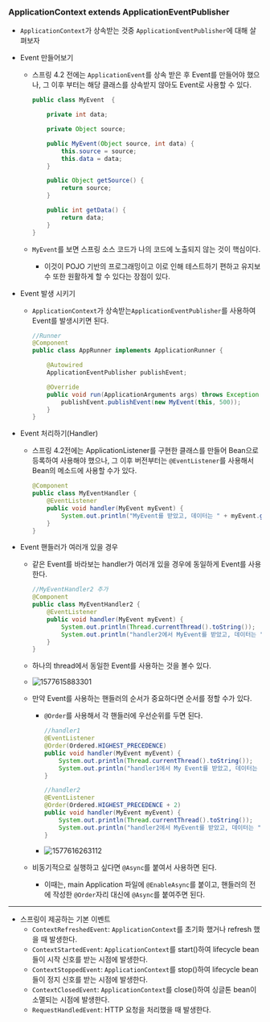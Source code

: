 ### ApplicationContext extends ApplicationEventPublisher

- `ApplicationContext`가 상속받는 것중 `ApplicationEventPublisher`에 대해 살펴보자

- Event 만들어보기

  - 스프링 4.2 전에는 `ApplicationEvent`를 상속 받은 후 Event를 만들어야 했으나, 그 이후 부터는 해당 클래스를 상속받지 않아도 Event로 사용할 수 있다.

    ```java
    public class MyEvent  {
    
        private int data;
    
        private Object source;
    
        public MyEvent(Object source, int data) {
            this.source = source;
            this.data = data;
        }
    
        public Object getSource() {
            return source;
        }
    
        public int getData() {
            return data;
        }
    }
    ```

  - `MyEvent`를 보면 스프링 소스 코드가 나의 코드에 노출되지 않는 것이 핵심이다.

    - 이것이 POJO 기반의 프로그래밍이고 이로 인해 테스트하기 편하고 유지보수 또한 원활하게 할 수 있다는 장점이 있다.

- Event 발생 시키기

  - `ApplicationContext`가 상속받는`ApplicationEventPublisher`를 사용하여 Event를 발생시키면 된다.

    ```java
    //Runner
    @Component
    public class AppRunner implements ApplicationRunner {
    
        @Autowired
        ApplicationEventPublisher publishEvent;
    
        @Override
        public void run(ApplicationArguments args) throws Exception {
            publishEvent.publishEvent(new MyEvent(this, 500));
        }
    }
    ```

- Event 처리하기(Handler)

  - 스프링 4.2전에는 ApplicationListener<MyEvent>를 구현한 클래스를 만들어 Bean으로 등록하여 사용해야 했으나, 그 이후 버전부터는 `@EventListener`를 사용해서 Bean의 메소드에 사용할 수가 있다.

    ```java
    @Component
    public class MyEventHandler {
        @EventListener
        public void handler(MyEvent myEvent) {
            System.out.println("MyEvent를 받았고, 데이터는 " + myEvent.getData());
        }
    }
    ```

- Event 핸들러가 여러개 있을 경우

  - 같은 Event를 바라보는 handler가 여러개 있을 경우에 동일하게 Event를 사용한다.

    ```java
    //MyEventHandler2 추가
    @Component
    public class MyEventHandler2 {
        @EventListener
        public void handler(MyEvent myEvent) {
            System.out.println(Thread.currentThread().toString());
            System.out.println("handler2에서 MyEvent를 받았고, 데이터는 " + myEvent.getData());
        }
    }
    ```

  - 하나의 thread에서 동일한 Event를 사용하는 것을 볼수 있다.

  - ![1577615883301](https://user-images.githubusercontent.com/40616436/71556387-614cf980-2a7b-11ea-8843-b0f449e6c0c7.png)

  - 만약 Event를 사용하는 핸들러의 순서가 중요하다면 순서를 정할 수가 있다.

    - `@Order`를 사용해서 각 핸들러에 우선순위를 두면 된다.

      ```java
      //handler1
      @EventListener
      @Order(Ordered.HIGHEST_PRECEDENCE)
      public void handler(MyEvent myEvent) {
          System.out.println(Thread.currentThread().toString());
          System.out.println("handler1에서 My Event를 받았고, 데이터는 " + myEvent.getData());
      }
      
      //handler2
      @EventListener
      @Order(Ordered.HIGHEST_PRECEDENCE + 2)
      public void handler(MyEvent myEvent) {
          System.out.println(Thread.currentThread().toString());
          System.out.println("handler2에서 MyEvent를 받았고, 데이터는 " + myEvent.getData());
      }
      ```

    - ![1577616263112](https://user-images.githubusercontent.com/40616436/71556390-64e08080-2a7b-11ea-888d-202a49cd4943.png)

  - 비동기적으로 실행하고 싶다면 `@Async`를 붙여서 사용하면 된다.

    - 이때는, main Application 파일에 `@EnableAsync`를 붙이고, 핸들러의 전에 작성한 `@Order`자리 대신에 `@Async`를 붙여주면 된다.



---



- 스프링이 제공하는 기본 이벤트
  - `ContextRefreshedEvent`: `ApplicationContext`를 초기화 했거나 refresh 했을 때 발생한다.
  - `ContextStartedEvent`: `ApplicationContext`를 start()하여 lifecycle bean들이 시작 신호를 받는 시점에 발생한다.
  - `ContextStoppedEvent`: `ApplicationContext`를 stop()하여 lifecycle bean들이 정지 신호를 받는 시점에 발생한다.
  - `ContextClosedEvent`: `ApplicationContext`를 close()하여 싱글톤 bean이 소멸되는 시점에 발생한다.
  - `RequestHandledEvent`: HTTP 요청을 처리했을 때 발생한다.
